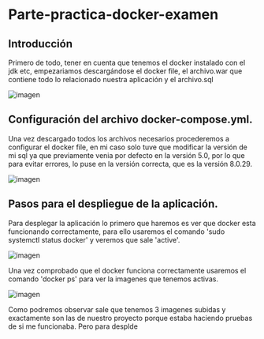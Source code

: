 # Parte-practica-docker-examen

## Introducción 
Primero de todo, tener en cuenta que tenemos el docker instalado con el jdk etc, empezariamos descargándose el docker file, el archivo.war que contiene todo lo relacionado nuestra aplicación y el archivo.sql

![imagen](https://user-images.githubusercontent.com/91564971/172449627-5196b266-2925-4449-9797-e83d61874644.png)

## Configuración del archivo docker-compose.yml.
Una vez descargado todos los archivos necesarios procederemos a configurar el docker file, en mi caso solo tuve que modificar la versión de mi sql ya que previamente venia por defecto en la versión 5.0, por lo que para evitar errores, lo puse en la versión correcta, que es la versión 8.0.29.

![imagen](https://user-images.githubusercontent.com/91564971/172450297-80a84c8e-7aa4-4417-bdaa-7d01ddd44c37.png)

## Pasos para el despliegue de la aplicación.
Para desplegar la aplicación lo primero que haremos es ver que docker esta funcionando correctamente, para ello usaremos el comando 'sudo systemctl status docker' y veremos que sale 'active'.

![imagen](https://user-images.githubusercontent.com/91564971/172451188-be299425-c6ae-4851-8647-7e03ae01fefb.png)

Una vez comprobado que el docker funciona correctamente usaremos el comando 'docker ps' para ver la imagenes que tenemos activas.

![imagen](https://user-images.githubusercontent.com/91564971/172451637-f876922a-3e68-42a4-8c7a-ce716294198c.png)

Como podremos observar sale que tenemos 3 imagenes subidas y exactamente son las de nuestro proyecto porque estaba haciendo pruebas de si me funcionaba.
Pero para desplde
